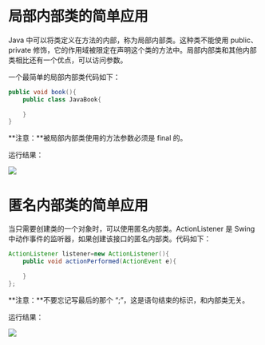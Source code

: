 # 局部内部类的简单应用

Java 中可以将类定义在方法的内部，称为局部内部类。这种类不能使用 public、private 修饰，它的作用域被限定在声明这个类的方法中。局部内部类和其他内部类相比还有一个优点，可以访问参数。

一个最简单的局部内部类代码如下：

```java
public void book(){
    public class JavaBook{
        
    }
}
```

**注意：**被局部内部类使用的方法参数必须是 final 的。

运行结果：

<img src="http://image.renkaigis.com/keepcoding/2017102902.png">

# 匿名内部类的简单应用

当只需要创建类的一个对象时，可以使用匿名内部类。ActionListener 是 Swing 中动作事件的监听器，如果创建该接口的匿名内部类。代码如下：

```java
ActionListener listener=new ActionListener(){
    public void actionPerformed(ActionEvent e){
        
    }
};
```

**注意：**不要忘记写最后的那个 “;”，这是语句结束的标识，和内部类无关。

运行结果：

<img src="http://image.renkaigis.com/keepcoding/2017102901.png">